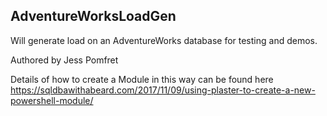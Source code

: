 ## AdventureWorksLoadGen

Will generate load on an AdventureWorks database for testing and demos.

Authored by Jess Pomfret


Details of how to create a Module in this way can be found here
https://sqldbawithabeard.com/2017/11/09/using-plaster-to-create-a-new-powershell-module/

